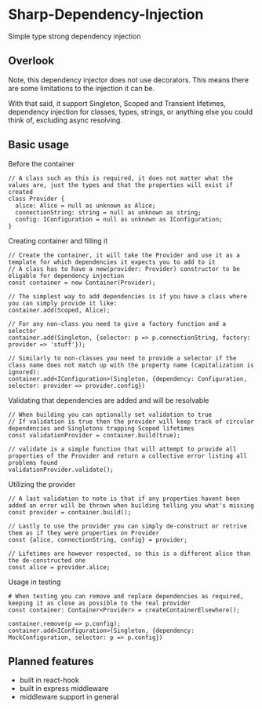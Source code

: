 # Sharp-Dependency-Injection

Simple type strong dependency injection

## Overlook

Note, this dependency injector does not use decorators. This means there are some limitations to the injection it can be.

With that said, it support Singleton, Scoped and Transient lifetimes, dependency injection for classes, types, strings, or anything else you could think of, excluding async resolving.


## Basic usage
Before the container
```
// A class such as this is required, it does not matter what the values are, just the types and that the properties will exist if created
class Provider {
  alice: Alice = null as unknown as Alice;
  connectionString: string = null as unknown as string;
  config: IConfiguration = null as unknown as IConfiguration;
}
```
Creating container and filling it
```
// Create the container, it will take the Provider and use it as a template for which dependencies it expects you to add to it
// A class has to have a new(provider: Provider) constructor to be eligable for dependency injection
const container = new Container(Provider);

// The simplest way to add dependencies is if you have a class where you can simply provide it like:
container.add(Scoped, Alice);

// For any non-class you need to give a factory function and a selector
container.add(Singleton, {selector: p => p.connectionString, factory: provider => 'stuff'});

// Similarly to non-classes you need to provide a selector if the class name does not match up with the property name (capitalization is ignored):
container.add<IConfiguration>(Singleton, {dependency: Configuration, selector: provider => provider.config})
```
Validating that dependencies are added and will be resolvable
```
// When building you can optionally set validation to true
// If validation is true then the provider will keep track of circular dependencies and Singletons trapping Scoped lifetimes
const validationProvider = container.build(true);

// validate is a simple function that will attempt to provide all properties of the Provider and return a collective error listing all problems found
validationProvider.validate();
```
Utilizing the provider
```
// A last validation to note is that if any properties havent been added an error will be thrown when building telling you what's missing
const provider = container.build();

// Lastly to use the provider you can simply de-construct or retrive them as if they were properties on Provider
const {alice, connectionString, config} = provider;

// Lifetimes are however respected, so this is a different alice than the de-constructed one
const alice = provider.alice;
```
Usage in testing
```
# When testing you can remove and replace dependencies as required, keeping it as close as possible to the real provider
const container: Container<Provider> = createContainerElsewhere();

container.remove(p => p.config);
container.add<IConfiguration>(Singleton, {dependency: MockConfiguration, selector: p => p.config})

```
## Planned features

- built in react-hook
- built in express middleware
- middleware support in general